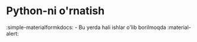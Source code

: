 # Python-ni o'rnatish
:simple-materialformkdocs: - Bu yerda hali ishlar o'lib borilmoqda :material-alert: